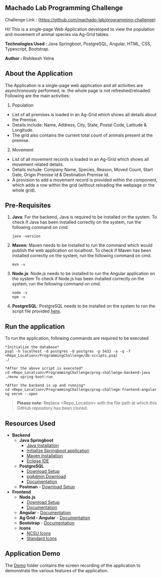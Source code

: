 ## Machado Lab Programming Challenge
Challenge Link : (https://github.com/machado-lab/programming-challenge)

Hi! This is a single-page Web Application developed to view the population and movement of animal species via Ag-Grid tables.

**Technologies Used :** Java Springboot, PostgreSQL, Angular, HTML, CSS, Typescript, Bootstrap.

**Author :** Rishikesh Yelne

## About the Application
The Application is a single-page web application and all activities are asynchronously performed, ie. the whole page is not refreshed/reloaded. Following are the main activities:
1. Population
- List of all premises is loaded in an Ag-Grid which shows all details about the Premise.
- Details include: Name, Address, City, State, Postal Code, Latitude & Longitude.
- The grid also contains the current total count of animals present at the premise.
2. Movement
- List of all movement records is loaded in an Ag-Grid which shows all movement related details.
- Details include: Company Name, Species, Reason, Moved Count, Start Date, Origin Premise Id & Destination Premise Id.
- A provision to add a movement record is provided within the component, which adds a row within the grid (without reloading the webpage or the whole grid).

## Pre-Requisites
1. **Java**:
	For the backend, Java is required to be installed on the system. 
    To check if Java has been installed correctly on the system, run the following command on cmd.
    ```console
    java -version
    ```
2. **Maven**:
    Maven needs to be installed to run the command which would publish the web application on localhost.
    To check if Maven has been installed correctly on the system, run the following command on cmd.
    ```console
    mvn -v
    ```    
3. **Node.js**:
    Node.js needs to be installed to run the Angular application on the system
    To check if Node.js has been installed correctly on the system, run the following command on cmd.
    ```console
    node -v
    npm -v
    ```
4. **PostgreSQL**:
    PostgreSQL needs to be installed on the system to run the script file provided [here](https://github.com/rishikesh-yelne/ProgrammingChallenge/blob/master/db-scripts.psql).

## Run the application
To run the application, following commands are required to be executed
```console
*Initialize the database*
psql -h localhost -d postgres -U postgres -p 5432 -a -q -f <Repo_Location>/ProgrammingChallenge/db-scripts.psql
./

*After the above script is executed*
cd <Repo_Location>/ProgrammingChallenge/prog-challenge-backend-java
./mvnw spring-boot:run

*After the backend is up and running*
cd <Repo_Location>/ProgrammingChallenge/prog-challege-frontend-angular
ng serve --open
```
> **Please note**: Replace <Repo_Location> with the file path at which this GitHub repository has been cloned.

## Resources Used
- **Backend**
    - **Java Springboot**
        - [Java Installation](https://www.oracle.com/java/technologies/downloads/#jdk18-windows)
        - [Initialize Springboot application](https://start.spring.io/) 
        - [Maven Installation](https://maven.apache.org/install.html)
        - [Eclipse IDE](https://www.eclipse.org/downloads/packages/release/kepler/sr2/eclipse-ide-java-ee-developers)
    - **PostgreSQL**
        - [Download Setup](https://www.enterprisedb.com/downloads/postgres-postgresql-downloads)
        - [pgAdmin Download](https://www.pgadmin.org/download/pgadmin-4-windows/)
        - [Documentation](https://www.postgresql.org/docs/14/index.html)
    - **Postman** - [Download Setup](https://www.postman.com/downloads/)
- **Frontend**
    - **Node.js** 
        - [Download Setup](https://nodejs.org/en/download/)
        - [Documentation](https://docs.npmjs.com/downloading-and-installing-node-js-and-npm)
    - **Angular** - [Documentation](https://angular.io/docs)
    - **Ag Grid - Angular** - [Documentation](https://www.ag-grid.com/angular-data-grid/getting-started/)
    - **Bootstrap** - [Documentation](https://getbootstrap.com/docs/4.0/getting-started/introduction/)
    - **Icons** 
        - [NCSU Icons](https://brand.ncsu.edu/downloads/)
        - [Standard Icons](https://github.com/simple-icons/simple-icons)

## Application Demo
The [Demo](https://github.com/rishikesh-yelne/ProgrammingChallenge/demo) folder contains the screen recording of the application to demonstrate the various features of the application.
